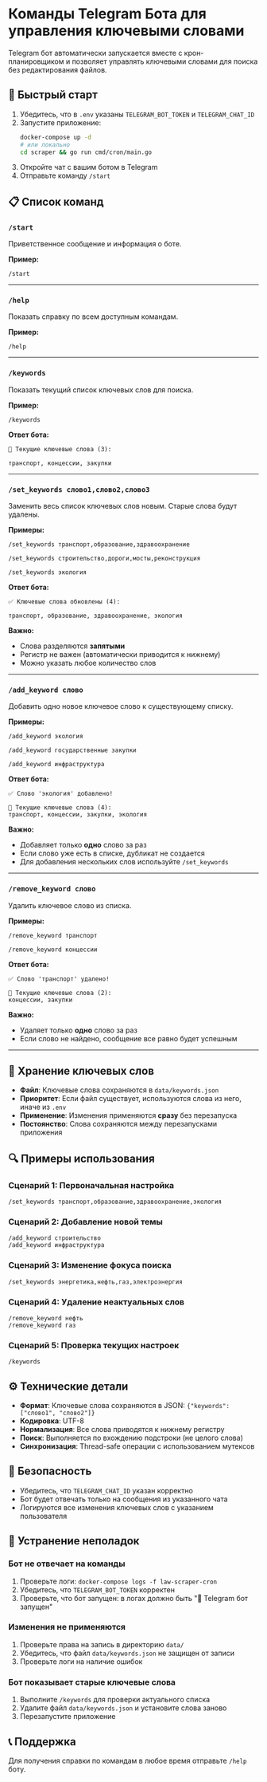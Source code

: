 # Команды Telegram Бота для управления ключевыми словами

Telegram бот автоматически запускается вместе с крон-планировщиком и позволяет управлять ключевыми словами для поиска без редактирования файлов.

## 🚀 Быстрый старт

1. Убедитесь, что в `.env` указаны `TELEGRAM_BOT_TOKEN` и `TELEGRAM_CHAT_ID`
2. Запустите приложение:
   ```bash
   docker-compose up -d
   # или локально
   cd scraper && go run cmd/cron/main.go
   ```
3. Откройте чат с вашим ботом в Telegram
4. Отправьте команду `/start`

## 📋 Список команд

### `/start`

Приветственное сообщение и информация о боте.

**Пример:**

```
/start
```

---

### `/help`

Показать справку по всем доступным командам.

**Пример:**

```
/help
```

---

### `/keywords`

Показать текущий список ключевых слов для поиска.

**Пример:**

```
/keywords
```

**Ответ бота:**

```
🔑 Текущие ключевые слова (3):

транспорт, концессии, закупки
```

---

### `/set_keywords слово1,слово2,слово3`

Заменить весь список ключевых слов новым. Старые слова будут удалены.

**Примеры:**

```
/set_keywords транспорт,образование,здравоохранение

/set_keywords строительство,дороги,мосты,реконструкция

/set_keywords экология
```

**Ответ бота:**

```
✅ Ключевые слова обновлены (4):

транспорт, образование, здравоохранение, экология
```

**Важно:**

- Слова разделяются **запятыми**
- Регистр не важен (автоматически приводится к нижнему)
- Можно указать любое количество слов

---

### `/add_keyword слово`

Добавить одно новое ключевое слово к существующему списку.

**Примеры:**

```
/add_keyword экология

/add_keyword государственные закупки

/add_keyword инфраструктура
```

**Ответ бота:**

```
✅ Слово 'экология' добавлено!

🔑 Текущие ключевые слова (4):
транспорт, концессии, закупки, экология
```

**Важно:**

- Добавляет только **одно** слово за раз
- Если слово уже есть в списке, дубликат не создается
- Для добавления нескольких слов используйте `/set_keywords`

---

### `/remove_keyword слово`

Удалить ключевое слово из списка.

**Примеры:**

```
/remove_keyword транспорт

/remove_keyword концессии
```

**Ответ бота:**

```
✅ Слово 'транспорт' удалено!

🔑 Текущие ключевые слова (2):
концессии, закупки
```

**Важно:**

- Удаляет только **одно** слово за раз
- Если слово не найдено, сообщение все равно будет успешным

---

## 💾 Хранение ключевых слов

- **Файл**: Ключевые слова сохраняются в `data/keywords.json`
- **Приоритет**: Если файл существует, используются слова из него, иначе из `.env`
- **Применение**: Изменения применяются **сразу** без перезапуска
- **Постоянство**: Слова сохраняются между перезапусками приложения

## 🔍 Примеры использования

### Сценарий 1: Первоначальная настройка

```
/set_keywords транспорт,образование,здравоохранение,экология
```

### Сценарий 2: Добавление новой темы

```
/add_keyword строительство
/add_keyword инфраструктура
```

### Сценарий 3: Изменение фокуса поиска

```
/set_keywords энергетика,нефть,газ,электроэнергия
```

### Сценарий 4: Удаление неактуальных слов

```
/remove_keyword нефть
/remove_keyword газ
```

### Сценарий 5: Проверка текущих настроек

```
/keywords
```

## ⚙️ Технические детали

- **Формат**: Ключевые слова сохраняются в JSON: `{"keywords": ["слово1", "слово2"]}`
- **Кодировка**: UTF-8
- **Нормализация**: Все слова приводятся к нижнему регистру
- **Поиск**: Выполняется по вхождению подстроки (не целого слова)
- **Синхронизация**: Thread-safe операции с использованием мутексов

## 🔐 Безопасность

- Убедитесь, что `TELEGRAM_CHAT_ID` указан корректно
- Бот будет отвечать только на сообщения из указанного чата
- Логируются все изменения ключевых слов с указанием пользователя

## 🐛 Устранение неполадок

### Бот не отвечает на команды

1. Проверьте логи: `docker-compose logs -f law-scraper-cron`
2. Убедитесь, что `TELEGRAM_BOT_TOKEN` корректен
3. Проверьте, что бот запущен: в логах должно быть "🤖 Telegram бот запущен"

### Изменения не применяются

1. Проверьте права на запись в директорию `data/`
2. Убедитесь, что файл `data/keywords.json` не защищен от записи
3. Проверьте логи на наличие ошибок

### Бот показывает старые ключевые слова

1. Выполните `/keywords` для проверки актуального списка
2. Удалите файл `data/keywords.json` и установите слова заново
3. Перезапустите приложение

## 📞 Поддержка

Для получения справки по командам в любое время отправьте `/help` боту.
